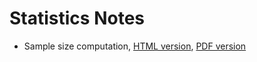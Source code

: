 # Statistics Notes


- Sample size computation,
  [HTML version](/presentations/sample_size/samplesize_presentation.html),
  [PDF version](/presentations/sample_size/samplesize_presentation.pdf)

<!--more-->

